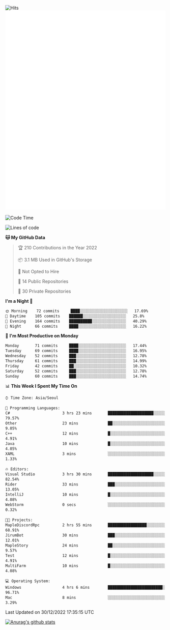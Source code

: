 ![Hits](https://hits.seeyoufarm.com/api/count/incr/badge.svg?url=https%3A%2F%2Fgithub.com%2Fkokose1234&count_bg=%2379C83D&title_bg=%23555555&icon=apple.svg&icon_color=%23E7E7E7&title=hits&edge_flat=false)
<br/>
![Metrics](https://github.com/kokose1234/kokose1234/blob/main/github-metrics.svg)

<!--START_SECTION:waka-->
![Code Time](http://img.shields.io/badge/Code%20Time-727%20hrs%2039%20mins-blue)

![Lines of code](https://img.shields.io/badge/From%20Hello%20World%20I%27ve%20Written-884%20Thousand%20lines%20of%20code-blue)

**🐱 My GitHub Data** 

> 🏆 210 Contributions in the Year 2022
 > 
> 📦 3.1 MB Used in GitHub's Storage 
 > 
> 🚫 Not Opted to Hire
 > 
> 📜 14 Public Repositories 
 > 
> 🔑 30 Private Repositories  
 > 
**I'm a Night 🦉** 

```text
🌞 Morning    72 commits     ████░░░░░░░░░░░░░░░░░░░░░   17.69% 
🌆 Daytime    105 commits    ██████░░░░░░░░░░░░░░░░░░░   25.8% 
🌃 Evening    164 commits    ██████████░░░░░░░░░░░░░░░   40.29% 
🌙 Night      66 commits     ████░░░░░░░░░░░░░░░░░░░░░   16.22%

```
📅 **I'm Most Productive on Monday** 

```text
Monday       71 commits     ████░░░░░░░░░░░░░░░░░░░░░   17.44% 
Tuesday      69 commits     ████░░░░░░░░░░░░░░░░░░░░░   16.95% 
Wednesday    52 commits     ███░░░░░░░░░░░░░░░░░░░░░░   12.78% 
Thursday     61 commits     ███░░░░░░░░░░░░░░░░░░░░░░   14.99% 
Friday       42 commits     ██░░░░░░░░░░░░░░░░░░░░░░░   10.32% 
Saturday     52 commits     ███░░░░░░░░░░░░░░░░░░░░░░   12.78% 
Sunday       60 commits     ███░░░░░░░░░░░░░░░░░░░░░░   14.74%

```


📊 **This Week I Spent My Time On** 

```text
⌚︎ Time Zone: Asia/Seoul

💬 Programming Languages: 
C#                       3 hrs 23 mins       ████████████████████░░░░░   79.57% 
Other                    23 mins             ██░░░░░░░░░░░░░░░░░░░░░░░   9.05% 
C++                      12 mins             █░░░░░░░░░░░░░░░░░░░░░░░░   4.91% 
Java                     10 mins             █░░░░░░░░░░░░░░░░░░░░░░░░   4.05% 
XAML                     3 mins              ░░░░░░░░░░░░░░░░░░░░░░░░░   1.33%

🔥 Editors: 
Visual Studio            3 hrs 30 mins       ████████████████████░░░░░   82.54% 
Rider                    33 mins             ███░░░░░░░░░░░░░░░░░░░░░░   13.05% 
IntelliJ                 10 mins             █░░░░░░░░░░░░░░░░░░░░░░░░   4.08% 
WebStorm                 0 secs              ░░░░░░░░░░░░░░░░░░░░░░░░░   0.32%

🐱‍💻 Projects: 
MapleDiscordRpc          2 hrs 55 mins       █████████████████░░░░░░░░   68.91% 
JirumBot                 30 mins             ███░░░░░░░░░░░░░░░░░░░░░░   12.01% 
MapleStory               24 mins             ██░░░░░░░░░░░░░░░░░░░░░░░   9.57% 
Test                     12 mins             █░░░░░░░░░░░░░░░░░░░░░░░░   4.91% 
MultiFarm                10 mins             █░░░░░░░░░░░░░░░░░░░░░░░░   4.08%

💻 Operating System: 
Windows                  4 hrs 6 mins        ████████████████████████░   96.71% 
Mac                      8 mins              ░░░░░░░░░░░░░░░░░░░░░░░░░   3.29%

```


 Last Updated on 30/12/2022 17:35:15 UTC
<!--END_SECTION:waka-->

[![Anurag's github stats](https://github-readme-stats.vercel.app/api?username=kokose1234&theme=dracula)](https://github.com/anuraghazra/github-readme-stats)



	
